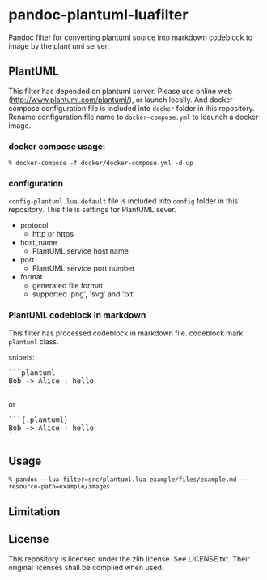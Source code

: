 # pandoc-plantuml-luafilter

Pandoc filter for converting plantuml source into markdown codeblock to image by the plant uml server.

## PlantUML

This filter has depended on plantuml server.
Please use online web (http://www.plantuml.com/plantuml/), or launch locally.
And docker compose configuration file is included into `docker` folder in ihis repository.
Rename configuration file name to `docker-compose.yml` to loaunch a docker image.

### docker compose usage:

```
% docker-compose -f docker/docker-compose.yml -d up 
```

### configuration

`config-plantuml.lua.default` file is included into `config` folder in this repository.
This file is settings for PlantUML sever.

* protocol 
    * http or https
* host_name 
    * PlantUML service host name
* port 
    * PlantUML service port number
* format 
    * generated file format
    * supported 'png', 'svg' and 'txt'

### PlantUML codeblock in markdown 

This filter has processed codeblock in markdown file.
codeblock mark `plantuml` class.

snipets:

<pre>
```plantuml
Bob -> Alice : hello
```
</pre>

or

<pre>
```{.plantuml}
Bob -> Alice : hello
```
</pre>

## Usage

```
% pandoc --lua-filter=src/plantuml.lua example/files/example.md --resource-path=example/images
```

## Limitation

## License

This repository is licensed under the zlib license. See LICENSE.txt.
Their original licenses shall be complied when used.
